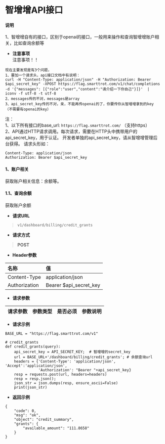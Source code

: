 # 智增增API接口

#### 说明
1、智增增自有的接口，区别于openai的接口，一般用来操作和查询智增增账户相关，比如查询余额等 <br>

- **注意事项**   
注意事项！！ 
``` 
现在主要发现是有3个问题，  
1、要加一个请求头，api接口文档中有说明：
curl -H "Content-Type: application/json" -H "Authorization: Bearer $api_secret_key" -XPOST https://flag.smarttrot.com/v1/chat/completions -d '{"messages": [{"role":"user","content":"请介绍一下你自己"}]}'  | iconv -f utf-8 -t utf-8  
2、messages传的不对，messages是array
3、api_secret_key传的不对，亲，不能再传openai的了，你要传你从智增增拿到的key（不需要有openai的key）       
```
注：<br>
1、以下所有接口的base_url: `https://flag.smarttrot.com/` （支持https）<br>
2、API通过HTTP请求调用。每次请求，需要在HTTP头中携带用户的api_secret_key，用于认证。 开发者单独的api_secret_key，请从智增增管理后台获得。 
请求头形如：  
```
Content-Type: application/json
Authorization: Bearer $api_secret_key
```

#### 1、账户相关     

获取账户相关信息：余额等。    

#### 1.1、查询余额       
获取账户余额      

- **请求URL**
> `v1/dashboard/billing/credit_grants`

- **请求方式** 
>**POST**

- **Header参数**
>
| 名称      |     值 | 
| :-------- | :--------|
| Content-Type| application/json| 
| Authorization| Bearer $api_secret_key|  

- **请求参数**
>
| 请求参数      |     参数类型 |   是否必须   |参数说明   |
| :-------- | :--------| :------ | :------ |   


- **请求示例**
>    
```
BASE_URL = "https://flag.smarttrot.com/v1"

# credit_grants
def credit_grants(query):
    api_secret_key = API_SECRET_KEY;  # 智增增的secret_key
    url = BASE_URL+'/dashboard/billing/credit_grants'; # 余额查询url
    headers = {'Content-Type': 'application/json', 'Accept':'application/json',
               'Authorization': "Bearer "+api_secret_key}
    resp = requests.post(url, headers=headers)
    resp = resp.json();
    json_str = json.dumps(resp, ensure_ascii=False)
    print(json_str)

```

- **返回示例**
>    
```
{
    "code": 0,
    "msg": "ok",
    "object": "credit_summary",
    "grants": {
        "available_amount": "111.8658"
    }
}

```
